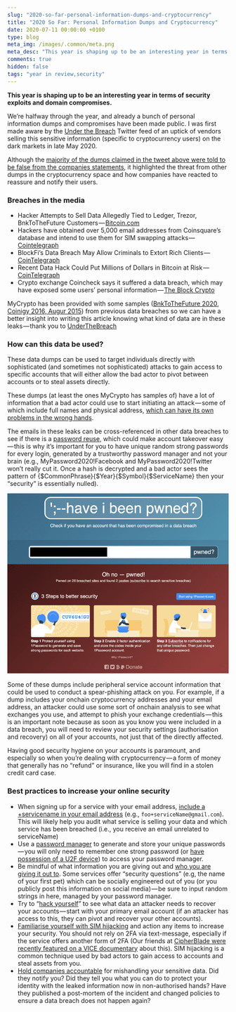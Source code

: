 ```yaml
---
slug: "2020-so-far-personal-information-dumps-and-cryptocurrency"
title: "2020 So Far: Personal Information Dumps and Cryptocurrency"
date: 2020-07-11 00:00:00 +0100
type: blog
meta_img: /images/.common/meta.png 
meta_desc: "This year is shaping up to be an interesting year in terms of security exploits and domain compromises."
comments: true
hidden: false
tags: "year in review,security"
---
```


**This year is shaping up to be an interesting year in terms of security exploits and domain compromises.**

We’re halfway through the year, and already a bunch of personal information dumps and compromises have been made public. I was first made aware by the [Under the Breach](https://medium.com/u/dc18a0721bd0) Twitter feed of an uptick of vendors selling this sensitive information (specific to cryptocurrency users) on the dark markets in late May 2020.

Although the [majority of the dumps claimed in the tweet above were told to be false from the companies statements](https://cointelegraph.com/news/stolen-trezor-ledger-and-keepkey-databases-are-a-scam-says-satoshilabs), it highlighted the threat from other dumps in the cryptocurrency space and how companies have reacted to reassure and notify their users.

### Breaches in the media
* Hacker Attempts to Sell Data Allegedly Tied to Ledger, Trezor, BnkToTheFuture Customers — [Bitcoin.com](https://news.bitcoin.com/hacker-attempts-to-sell-data-allegedly-tied-to-ledger-trezor-bnktothefuture-customers/)
* Hackers have obtained over 5,000 email addresses from Coinsquare’s database and intend to use them for SIM swapping attacks — [Cointelegraph](https://cointelegraph.com/news/recent-data-hack-could-put-millions-of-dollars-in-bitcoin-at-risk)
* BlockFi’s Data Breach May Allow Criminals to Extort Rich Clients — [CoinTelegraph](https://cointelegraph.com/news/blockfis-data-breach-may-allow-criminals-to-extort-rich-clients)
* Recent Data Hack Could Put Millions of Dollars in Bitcoin at Risk — [CoinTelegraph](https://cointelegraph.com/news/recent-data-hack-could-put-millions-of-dollars-in-bitcoin-at-risk)
* Crypto exchange Coincheck says it suffered a data breach, which may have exposed some users’ personal information — [The Block Crypto](https://www.theblockcrypto.com/linked/67278/crypto-exchange-coincheck-says-it-suffered-a-data-breach-which-may-have-exposed-some-users-personal-information)

MyCrypto has been provided with some samples ([BnkToTheFuture 2020](https://twitter.com/underthebreach/status/1268243292178784256), [Coinigy 2016, Augur 2015](https://twitter.com/underthebreach/status/1264818516970127362)) from previous data breaches so we can have a better insight into writing this article knowing what kind of data are in these leaks — thank you to [UnderTheBreach](https://twitter.com/underthebreach/)

### How can this data be used?
These data dumps can be used to target individuals directly with sophisticated (and sometimes not sophisticated) attacks to gain access to specific accounts that will either allow the bad actor to pivot between accounts or to steal assets directly.

These dumps (at least the ones MyCrypto has samples of) have a lot of information that a bad actor could use to start initiating an attack — some of which include full names and physical address, [which can have its own problems in the wrong hands](https://xkcd.com/538/).

The emails in these leaks can be cross-referenced in other data breaches to see if there is a [password reuse](https://owasp.org/www-community/attacks/Credential_stuffing), which could make account takeover easy — this is why it’s important for you to have unique random strong passwords for every login, generated by a trustworthy password manager and not your brain (e.g., MyPassword2020!Facebook and MyPassword2020!Twitter won’t really cut it. Once a hash is decrypted and a bad actor sees the pattern of {$CommonPhrase}{$Year}{$Symbol}{$ServiceName} then your “security” is essentially nulled).

![HaveIBeenPwnd](./images/2020-so-far-personal-information-dumps-and-cryptocurrency/0.png)

Some of these dumps include peripheral service account information that could be used to conduct a spear-phishing attack on you. For example, if a dump includes your onchain cryptocurrency addresses and your email address, an attacker could use some sort of onchain analysis to see what exchanges you use, and attempt to phish your exchange credentials — this is an important note because as soon as you know you were included in a data breach, you will need to review your security settings (authorisation and recovery) on all of your accounts, not just that of the directly affected.

Having good security hygiene on your accounts is paramount, and especially so when you’re dealing with cryptocurrency — a form of money that generally has no “refund” or insurance, like you will find in a stolen credit card case.

### Best practices to increase your online security
* When signing up for a service with your email address, [include a +servicename in your email address](https://www.cs.rutgers.edu/~watrous/plus-signs-in-email-addresses.html) (e.g., `foo+serviceName@gmail.com`). This will likely help you audit what service is selling your data and which service has been breached (i.e., you receive an email unrelated to serviceName)
* Use a [password manager](https://twitter.com/MyCrypto/status/1206641616624111616) to generate and store your unique passwords — you will only need to remember one strong password (or [have possession of a U2F device](https://www.yubico.com/solutions/hardware-protection-for-password-manager/)) to access your password manager.
* Be mindful of what information you are giving out and [who you are giving it out to](https://twitter.com/MyCrypto/status/1113930286390071296). Some services offer “security questions” (e.g, the name of your first pet) which can be socially engineered out of you (or you publicly post this information on social media) — be sure to input random strings in here, managed by your password manager.
* Try to “[hack yourself](https://twitter.com/sniko_/status/1064533135457546240)” to see what data an attacker needs to recover your accounts — start with your primary email account (if an attacker has access to this, they can pivot and recover your other accounts).
* [Familiarise yourself with SIM hijacking](https://medium.com/mycrypto/what-to-do-when-sim-swapping-happens-to-you-1367f296ef4d) and action any items to increase your security. You should not rely on 2FA via text-message, especially if the service offers another form of 2FA (Our friends at [CipherBlade were recently featured on a VICE documentary](https://cipherblade.com/blog/cipherblade-featured-on-vice-showtime-sim-swapping-documentary/) about this). SIM hijacking is a common technique used by bad actors to gain access to accounts and steal assets from you.
* [Hold companies accountable](https://medium.com/mycrypto/mycryptos-security-incident-response-101-36a57b17038b) for mishandling your sensitive data. Did they notify you? Did they tell you what you can do to protect your identity with the leaked information now in non-authorised hands? Have they published a post-mortem of the incident and changed policies to ensure a data breach does not happen again?